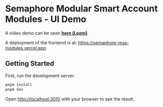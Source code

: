 # Semaphore Modular Smart Account Modules - UI Demo

A video demo can be seen [**here (Loom)**](https://www.loom.com/share/9775b4fcf71b46418483f34761c03d0e?sid=cb9a32bb-b4ce-4f5a-b1a7-4f9182f59cff).

A deployment of the frontend is at: https://semaphore-msa-modules.vercel.app

## Getting Started

First, run the development server:

```bash
pnpm install
pnpm dev
```

Open [http://localhost:3010](http://localhost:3010) with your browser to see the result.
